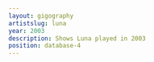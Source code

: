 ```yaml
---
layout: gigography
artistslug: luna
year: 2003
description: Shows Luna played in 2003
position: database-4
---
```

